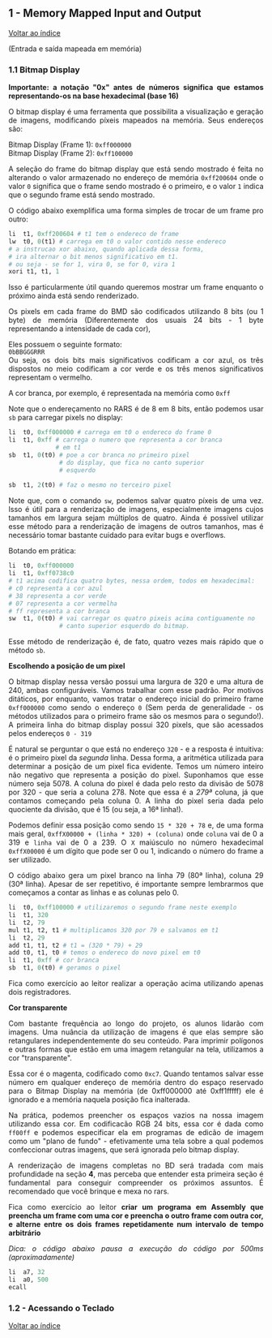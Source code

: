 ## **1 - Memory Mapped Input and Output**
<div style="text-align: justify">

<a href="../index.html">Voltar ao índice</a>

(Entrada e saída mapeada em memória)

### **1.1 Bitmap Display**

**Importante: a notação "0x" antes de números significa que estamos representando-os na base hexadecimal (base 16)**

O bitmap display é uma ferramenta que possibilita a visualização e geração de imagens, modificando píxeis mapeados na memória. Seus endereços são:

Bitmap Display (Frame 1): `0xff000000`<br>
Bitmap Display (Frame 2): `0xff100000`

A seleção do frame do bitmap display que está sendo mostrado é feita no alterando o valor armazenado no endereço de memória `0xff200604`
onde o valor `0` significa que o frame sendo mostrado é o primeiro, e o valor `1` indica que o segundo frame está sendo mostrado.

O código abaixo exemplifica uma forma simples de trocar de um frame pro outro:

```r
li	t1, 0xff200604 # t1 tem o endereco de frame
lw	t0, 0(t1) # carrega em t0 o valor contido nesse endereco
# a instrucao xor abaixo, quando aplicada dessa forma,
# ira alternar o bit menos significativo em t1.
# ou seja - se for 1, vira 0, se for 0, vira 1
xori t1, t1, 1
```
Isso é particularmente útil quando queremos mostrar um frame enquanto o próximo ainda está sendo renderizado.

Os pixels em cada frame do BMD são codificados utilizando 8 bits (ou 1 byte) de memória (Diferentemente dos usuais 24 bits - 1 byte representando a intensidade de cada cor), 

Eles possuem o seguinte formato:<br>
`0bBBGGGRRR`<br>
Ou seja, os dois bits mais significativos codificam a cor azul, os três dispostos no meio codificam a cor verde e os três menos significativos representam o vermelho.

A cor branca, por exemplo, é representada na memória como `0xff`

Note que o endereçamento no RARS é de 8 em 8 bits, então podemos usar `sb` para carregar pixels no display:

```r
li	t0, 0xff000000 # carrega em t0 o endereco do frame 0
li	t1, 0xff # carrega o numero que representa a cor branca
			 # em t1
sb	t1, 0(t0) # poe a cor branca no primeiro pixel
			  # do display, que fica no canto superior
			  # esquerdo
			  
sb	t1, 2(t0) # faz o mesmo no terceiro pixel
```

Note que, com o comando `sw`, podemos salvar quatro píxeis de uma vez. Isso é útil para a renderização de imagens, especialmente imagens cujos tamanhos em largura sejam múltiplos de quatro. Ainda é possível utilizar esse método para a renderização de imagens de outros tamanhos, mas é necessário tomar bastante cuidado para evitar bugs e overflows.

Botando em prática:

```r
li	t0, 0xff000000
li	t1, 0xff0738c0
# t1 acima codifica quatro bytes, nessa ordem, todos em hexadecimal:
# c0 representa a cor azul
# 38 representa a cor verde
# 07 representa a cor vermelha
# ff representa a cor branca
sw	t1, 0(t0) # vai carregar os quatro pixeis acima contiguamente no
			  # canto superior esquerdo do bitmap.
```

Esse método de renderização é, de fato, quatro vezes mais rápido que o método `sb`.

**Escolhendo a posição de um pixel**

O bitmap display nessa versão possui uma largura de 320 e uma altura de 240, ambas configuráveis. Vamos trabalhar com esse padrão. Por motivos ditáticos, por enquanto, vamos tratar o endereço inicial do primeiro frame `0xff000000` como sendo o endereço `0` (Sem perda de generalidade - os métodos utilizados para o primeiro frame são os mesmos para o segundo!). A primeira linha do bitmap display possui 320 pixels, que são acessados pelos endereços `0 - 319`

É natural se perguntar o que está no endereço `320` - e a resposta é intuitiva: é o primeiro pixel da *segunda* linha. Dessa forma, a aritmética utilizada para determinar a posição de um pixel fica evidente. Temos um número inteiro não negativo que representa a posição do pixel. Suponhamos que esse número seja 5078. A coluna do pixel é dada pelo resto da divisão de 5078 por 320 - que seria a coluna 278. Note que essa é a *279ª* coluna, já que contamos começando pela coluna 0. A linha do pixel seria dada pelo quociente da divisão, que é 15 (ou seja, a 16ª linha!).

Podemos definir essa posição como sendo `15 * 320 + 78` e, de uma forma mais geral, 
`0xffX00000 + (linha * 320) + (coluna)`
onde `coluna` vai de 0 a 319 e `linha` vai de 0 a 239. O `X` maiúsculo no número hexadecimal `0xffX00000` é um dígito que pode ser 0 ou 1, indicando o número do frame a ser utilizado.

O código abaixo gera um pixel branco na linha 79 (80ª linha), coluna 29 (30ª linha). Apesar de ser repetitivo, é importante sempre lembrarmos que começamos a contar as linhas e as colunas pelo 0.

```r
li	t0, 0xff100000 # utilizaremos o segundo frame neste exemplo
li	t1, 320
li	t2, 79
mul	t1, t2, t1 # multiplicamos 320 por 79 e salvamos em t1
li	t2, 29
add	t1, t1, t2 # t1 = (320 * 79) + 29
add	t0, t1, t0 # temos o endereco do novo pixel em t0
li	t1, 0xff # cor branca
sb	t1, 0(t0) # geramos o pixel
```

Fica como exercício ao leitor realizar a operação acima utilizando apenas dois registradores.

**Cor transparente**

Com bastante frequência ao longo do projeto, os alunos lidarão com imagens. Uma nuância da utilização de imagens é que elas sempre são retangulares independentemente do seu conteúdo. Para imprimir polígonos e outras formas que estão em uma imagem retangular na tela, utilizamos a cor "transparente".

Essa cor é o magenta, codificado como `0xc7`. Quando tentamos salvar esse número em qualquer endereço de memória dentro do espaço reservado para o Bitmap Display na memória (de 0xff000000 até 0xff1fffff) ele é ignorado e a memória naquela posição fica inalterada.

Na prática, podemos preencher os espaços vazios na nossa imagem utilizando essa cor. Em codificacão RGB 24 bits, essa cor é dada como `ff00ff` e podemos especificar ela em programas de edicão de imagem como um "plano de fundo" - efetivamente uma tela sobre a qual podemos confeccionar outras imagens, que será ignorada pelo bitmap display.

A renderização de imagens completas no BD será tradada com mais profundidade na seção **4**, mas perceba que entender esta primeira seção é fundamental para conseguir compreender os próximos assuntos. É recomendado que você brinque e mexa no rars.

Fica como exercício ao leitor **criar um programa em Assembly que preencha um frame com uma cor e preencha o outro frame com outra cor, e alterne entre os dois frames repetidamente num intervalo de tempo arbitrário**

*Dica: o código abaixo pausa a execução do código por 500ms (aproximadamente)*

```r
li	a7, 32
li	a0, 500
ecall
```

### **1.2 - Acessando o Teclado**



<a href="../index.html">Voltar ao índice</a>

</div>